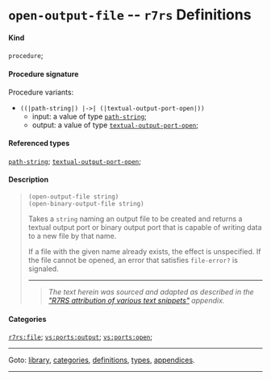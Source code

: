 

<a id='definition__r7rs__open-output-file'></a>

# `open-output-file` -- `r7rs` Definitions


#### Kind

`procedure`;


#### Procedure signature

Procedure variants:
 * `((|path-string|) |->| (|textual-output-port-open|))`
   * input: a value of type [`path-string`](../../r7rs/types/path-string.md#type__r7rs__path-string);
   * output: a value of type [`textual-output-port-open`](../../r7rs/types/textual-output-port-open.md#type__r7rs__textual-output-port-open);


#### Referenced types

[`path-string`](../../r7rs/types/path-string.md#type__r7rs__path-string);
[`textual-output-port-open`](../../r7rs/types/textual-output-port-open.md#type__r7rs__textual-output-port-open);


#### Description

> ````
> (open-output-file string)
> (open-binary-output-file string)
> ````
> 
> 
> Takes a `string` naming an output file to be created and returns a
> textual output port or binary output port that is capable of writing
> data to a new file by that name.
> 
> If a file with the given name already exists,
> the effect is unspecified.
> If the file cannot be opened,
> an error that satisfies `file-error?` is signaled.
> 
> 
> ----
> > *The text herein was sourced and adapted as described in the ["R7RS attribution of various text snippets"](../../r7rs/appendices/attribution.md#appendix__r7rs__attribution) appendix.*


#### Categories

[`r7rs:file`](../../r7rs/categories/r7rs_3a_file.md#category__r7rs__r7rs_3a_file);
[`vs:ports:output`](../../r7rs/categories/vs_3a_ports_3a_output.md#category__r7rs__vs_3a_ports_3a_output);
[`vs:ports:open`](../../r7rs/categories/vs_3a_ports_3a_open.md#category__r7rs__vs_3a_ports_3a_open);

----

Goto: [library](../../r7rs/_index.md#library__r7rs), [categories](../../r7rs/categories/_index.md#toc__r7rs__categories), [definitions](../../r7rs/definitions/_index.md#toc__r7rs__definitions), [types](../../r7rs/types/_index.md#toc__r7rs__types), [appendices](../../r7rs/appendices/_index.md#toc__r7rs__appendices).

----

